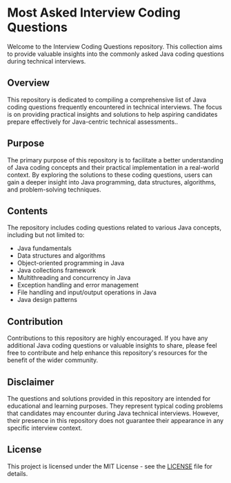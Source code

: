 # Most Asked Interview Coding Questions

Welcome to the Interview Coding Questions repository. This collection aims to provide valuable insights into the commonly asked Java coding questions during technical interviews.

## Overview

This repository is dedicated to compiling a comprehensive list of Java coding questions frequently encountered in technical interviews. The focus is on providing practical insights and solutions to help aspiring candidates prepare effectively for Java-centric technical assessments.. 

## Purpose

The primary purpose of this repository is to facilitate a better understanding of Java coding concepts and their practical implementation in a real-world context. By exploring the solutions to these coding questions, users can gain a deeper insight into Java programming, data structures, algorithms, and problem-solving techniques.

## Contents

The repository includes coding questions related to various Java concepts, including but not limited to:

- Java fundamentals
- Data structures and algorithms
- Object-oriented programming in Java
- Java collections framework
- Multithreading and concurrency in Java
- Exception handling and error management
- File handling and input/output operations in Java
- Java design patterns

## Contribution

Contributions to this repository are highly encouraged. If you have any additional Java coding questions or valuable insights to share, please feel free to contribute and help enhance this repository's resources for the benefit of the wider community.

## Disclaimer

The questions and solutions provided in this repository are intended for educational and learning purposes. They represent typical coding problems that candidates may encounter during Java technical interviews. However, their presence in this repository does not guarantee their appearance in any specific interview context.

## License

This project is licensed under the MIT License - see the [LICENSE](LICENSE) file for details.

